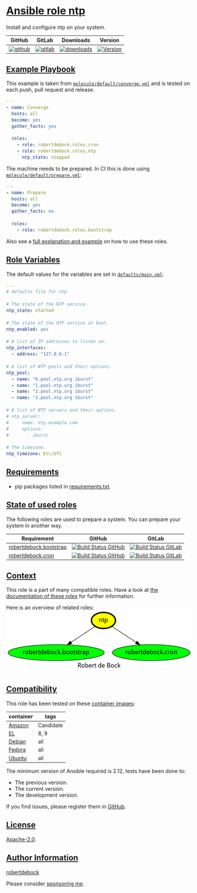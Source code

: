 # [Ansible role ntp](#ntp)

Install and configure ntp on your system.

|GitHub|GitLab|Downloads|Version|
|------|------|---------|-------|
|[![github](https://github.com/robertdebock/ansible-role-ntp/workflows/Ansible%20Molecule/badge.svg)](https://github.com/robertdebock/ansible-role-ntp/actions)|[![gitlab](https://gitlab.com/robertdebock-iac/ansible-role-ntp/badges/master/pipeline.svg)](https://gitlab.com/robertdebock-iac/ansible-role-ntp)|[![downloads](https://img.shields.io/ansible/role/d/24554)](https://galaxy.ansible.com/robertdebock/ntp)|[![Version](https://img.shields.io/github/release/robertdebock/ansible-role-ntp.svg)](https://github.com/robertdebock/ansible-role-ntp/releases/)|

## [Example Playbook](#example-playbook)

This example is taken from [`molecule/default/converge.yml`](https://github.com/robertdebock/ansible-role-ntp/blob/master/molecule/default/converge.yml) and is tested on each push, pull request and release.

```yaml
---
- name: Converge
  hosts: all
  become: yes
  gather_facts: yes

  roles:
    - role: robertdebock.roles.cron
    - role: robertdebock.roles.ntp
      ntp_state: stopped
```

The machine needs to be prepared. In CI this is done using [`molecule/default/prepare.yml`](https://github.com/robertdebock/ansible-role-ntp/blob/master/molecule/default/prepare.yml):

```yaml
---
- name: Prepare
  hosts: all
  become: yes
  gather_facts: no

  roles:
    - role: robertdebock.roles.bootstrap
```

Also see a [full explanation and example](https://robertdebock.nl/how-to-use-these-roles.html) on how to use these roles.

## [Role Variables](#role-variables)

The default values for the variables are set in [`defaults/main.yml`](https://github.com/robertdebock/ansible-role-ntp/blob/master/defaults/main.yml):

```yaml
---
# defaults file for ntp

# The state of the NTP service.
ntp_state: started

# The state of the NTP service at boot.
ntp_enabled: yes

# A list of IP addresses to listen on.
ntp_interfaces:
  - address: "127.0.0.1"

# A list of NTP pools and their options.
ntp_pool:
  - name: "0.pool.ntp.org iburst"
  - name: "1.pool.ntp.org iburst"
  - name: "2.pool.ntp.org iburst"
  - name: "3.pool.ntp.org iburst"

# A list of NTP servers and their options.
# ntp_server:
#   - name: ntp.example.com
#     options:
#       - iburst

# The timezone.
ntp_timezone: Etc/UTC
```

## [Requirements](#requirements)

- pip packages listed in [requirements.txt](https://github.com/robertdebock/ansible-role-ntp/blob/master/requirements.txt).

## [State of used roles](#state-of-used-roles)

The following roles are used to prepare a system. You can prepare your system in another way.

| Requirement | GitHub | GitLab |
|-------------|--------|--------|
|[robertdebock.bootstrap](https://galaxy.ansible.com/robertdebock/bootstrap)|[![Build Status GitHub](https://github.com/robertdebock/ansible-role-bootstrap/workflows/Ansible%20Molecule/badge.svg)](https://github.com/robertdebock/ansible-role-bootstrap/actions)|[![Build Status GitLab](https://gitlab.com/robertdebock-iac/ansible-role-bootstrap/badges/master/pipeline.svg)](https://gitlab.com/robertdebock-iac/ansible-role-bootstrap)|
|[robertdebock.cron](https://galaxy.ansible.com/robertdebock/cron)|[![Build Status GitHub](https://github.com/robertdebock/ansible-role-cron/workflows/Ansible%20Molecule/badge.svg)](https://github.com/robertdebock/ansible-role-cron/actions)|[![Build Status GitLab](https://gitlab.com/robertdebock-iac/ansible-role-cron/badges/master/pipeline.svg)](https://gitlab.com/robertdebock-iac/ansible-role-cron)|

## [Context](#context)

This role is a part of many compatible roles. Have a look at [the documentation of these roles](https://robertdebock.nl/) for further information.

Here is an overview of related roles:
![dependencies](https://raw.githubusercontent.com/robertdebock/ansible-role-ntp/png/requirements.png "Dependencies")

## [Compatibility](#compatibility)

This role has been tested on these [container images](https://hub.docker.com/u/robertdebock):

|container|tags|
|---------|----|
|[Amazon](https://hub.docker.com/r/robertdebock/amazonlinux)|Candidate|
|[EL](https://hub.docker.com/r/robertdebock/enterpriselinux)|8, 9|
|[Debian](https://hub.docker.com/r/robertdebock/debian)|all|
|[Fedora](https://hub.docker.com/r/robertdebock/fedora/)|all|
|[Ubuntu](https://hub.docker.com/r/robertdebock/ubuntu)|all|

The minimum version of Ansible required is 2.12, tests have been done to:

- The previous version.
- The current version.
- The development version.

If you find issues, please register them in [GitHub](https://github.com/robertdebock/ansible-role-ntp/issues).

## [License](#license)

[Apache-2.0](https://github.com/robertdebock/ansible-role-ntp/blob/master/LICENSE).

## [Author Information](#author-information)

[robertdebock](https://robertdebock.nl/)

Please consider [sponsoring me](https://github.com/sponsors/robertdebock).
